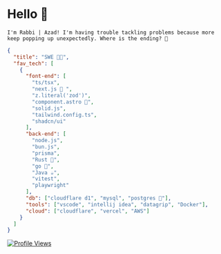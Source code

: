 # Hello 👋

`I'm Rabbi | Azad! I'm having trouble tackling problems because more keep popping up unexpectedly. Where is the ending? 🤪 `


```json
{
  "title": "SWE 👨‍💻",
  "fav_tech": [
    {
      "font-end": [
        "ts/tsx",
        "next.js 🔼 ",
        "z.literal('zod')",
        "component.astro 🚀",
        "solid.js",
        "tailwind.config.ts",
        "shadcn/ui"
      ],
      "back-end": [
        "node.js",
        "bun.js",
        "prisma",
        "Rust 🦂",
        "go 🐹",
        "Java ☕️",
        "vitest",
        "playwright"
      ],
      "db": ["cloudflare d1", "mysql", "postgres 🐘"],
      "tools": ["vscode", "intellij idea", "datagrip", "Docker"],
      "cloud": ["cloudflare", "vercel", "AWS"]
    }
  ]
}
```

[![Profile Views](https://komarev.com/ghpvc/?username=golamrabbiazad&label=Profile%20views&color=0e75b6&style=flat)](https://komarev.com/ghpvc/?username=golamrabbiazad&label=Profile%20views&color=0e75b6&style=flat)
